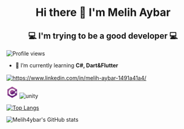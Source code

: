<h1 align="center"> Hi there 👋 I'm Melih Aybar</h1>
 <h2 align="center"> 💻 I'm trying to be a good developer 💻 </h2>

  ![Profile views](https://gpvc.arturio.dev/Melih4ybar) 

- 🌱 I’m currently learning **C#, Dart&Flutter**

<a href="https://www.linkedin.com/in/melih-aybar-1491a41a4/" target="blank"><img align="center" src="https://cdn.jsdelivr.net/npm/simple-icons@3.0.1/icons/linkedin.svg" alt="https://www.linkedin.com/in/melih-aybar-1491a41a4/" height="30" width="40" /></a>

<img src="https://raw.githubusercontent.com/devicons/devicon/master/icons/csharp/csharp-original.svg" alt="csharp" width="30" height="30"/>
<img src="https://cdn.jsdelivr.net/npm/simple-icons@3.0.1/icons/unity.svg" alt="unity" width="30" height="30"/>

 
 [![Top Langs](https://github-readme-stats.vercel.app/api/top-langs/?username=Melih4ybar&layout=compact)](https://github.com/Melih4ybar/github-readme-stats)
 
 ![Melih4ybar's GitHub stats](https://github-readme-stats.vercel.app/api?username=Melih4ybar&show_icons=true&theme=merko)
